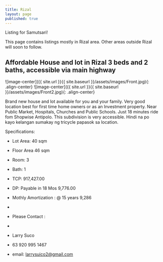 ```yaml
---
title: Rizal
layout: page
published: true
---
```


Listing for Samutsari!

 This page contains listings mostly in Rizal area. Other areas outside Rizal will soon to follow.
 


 
 
 
 
 
## Affordable House and lot in Rizal 3 beds and 2 baths, accessible via main highway


 
  
  ![image-center]({{ site.url }}{{ site.baseurl }}/assets/images/Front.jpg){: .align-center}
  ![image-center]({{ site.url }}{{ site.baseurl }}/assets/images/Front2.jpg){: .align-center}
  
  
  
  

  







Brand new house and lot available for you and your family. Very good location best for first time home owners or as an Investment property. Near Public Market, Hospitals, Churches and Public Schools. Just 18 minutes ride fom Shopwise Antipolo. This subdivision is very accessible. Hindi na po kayo kelangan sumakay ng tricycle papasok sa location.


Specifications: 

- Lot Area: 40 sqm
- Floor Area 46 sqm
- Room: 3
- Bath: 1


- TCP: 917,427.00
- DP: Payable in 18 Mos 9,776.00
- Mothly Amortization : @ 15 years 9,286
- 
- Please Contact :
- 
- Larry Suco
- 63 920 995 1467
- email: larrysuico2@gmail.com
